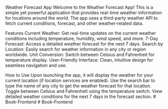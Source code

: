 Weather Forecast App
Welcome to the Weather Forecast App! This is a simple yet powerful application that provides real-time weather information for locations around the world. The app uses a third-party weather API to fetch current conditions, forecast, and other weather-related data.

Features
Current Weather: Get real-time updates on the current weather conditions including temperature, humidity, wind speed, and more.
7-Day Forecast: Access a detailed weather forecast for the next 7 days.
Search by Location: Easily search for weather information in any city or region worldwide.
Unit Conversion: Switch between Celsius and Fahrenheit for temperature display.
User-Friendly Interface: Clean, intuitive design for seamless navigation and use.

How to Use
Upon launching the app, it will display the weather for your current location (if location services are enabled).
Use the search bar to type the name of any city to get the weather forecast for that location.
Toggle between Celsius and Fahrenheit using the temperature switch.
View detailed weather conditions for the next 7 days in the forecast section.
#   B o o k - F r o n t e n d  
 #   B o o k - F r o n t e n d  
 